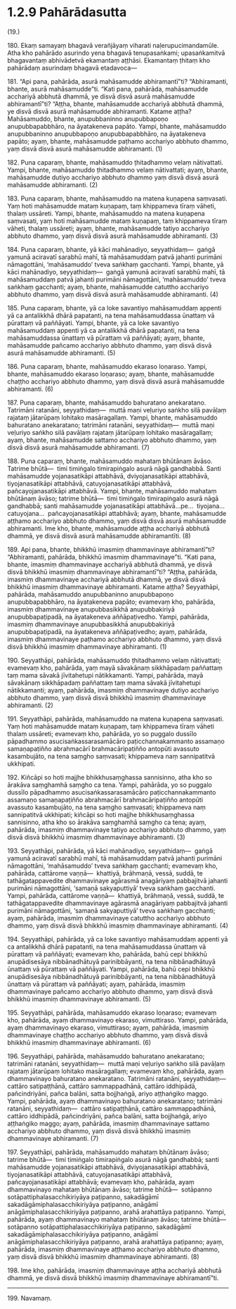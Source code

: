 # 1.2.9 Pahārādasutta

(19.)

180\. Ekaṃ samayaṃ bhagavā verañjāyaṃ viharati naḷerupucimandamūle. Atha kho pahārādo asurindo yena bhagavā tenupasaṅkami; upasaṅkamitvā bhagavantaṃ abhivādetvā ekamantaṃ aṭṭhāsi. Ekamantaṃ ṭhitaṃ kho pahārādaṃ asurindaṃ bhagavā etadavoca—

181\. “Api pana, pahārāda, asurā mahāsamudde abhiramantī”ti? “Abhiramanti, bhante, asurā mahāsamudde”ti. “Kati pana, pahārāda, mahāsamudde acchariyā abbhutā dhammā, ye disvā disvā asurā mahāsamudde abhiramantī”ti? “Aṭṭha, bhante, mahāsamudde acchariyā abbhutā dhammā, ye disvā disvā asurā mahāsamudde abhiramanti. Katame aṭṭha? Mahāsamuddo, bhante, anupubbaninno anupubbapoṇo anupubbapabbhāro, na āyatakeneva papāto. Yampi, bhante, mahāsamuddo anupubbaninno anupubbapoṇo anupubbapabbhāro, na āyatakeneva papāto; ayaṃ, bhante, mahāsamudde paṭhamo acchariyo abbhuto dhammo, yaṃ disvā disvā asurā mahāsamudde abhiramanti. (1)

182\. Puna caparaṃ, bhante, mahāsamuddo ṭhitadhammo velaṃ nātivattati. Yampi, bhante, mahāsamuddo ṭhitadhammo velaṃ nātivattati; ayaṃ, bhante, mahāsamudde dutiyo acchariyo abbhuto dhammo yaṃ disvā disvā asurā mahāsamudde abhiramanti. (2)

183\. Puna caparaṃ, bhante, mahāsamuddo na matena kuṇapena saṃvasati. Yaṃ hoti mahāsamudde mataṃ kuṇapaṃ, taṃ khippameva tīraṃ vāheti, thalaṃ ussāreti. Yampi, bhante, mahāsamuddo na matena kuṇapena saṃvasati, yaṃ hoti mahāsamudde mataṃ kuṇapaṃ, taṃ khippameva tīraṃ vāheti, thalaṃ ussāreti; ayaṃ, bhante, mahāsamudde tatiyo acchariyo abbhuto dhammo, yaṃ disvā disvā asurā mahāsamudde abhiramanti. (3)

184\. Puna caparaṃ, bhante, yā kāci mahānadiyo, seyyathidaṃ—  gaṅgā yamunā aciravatī sarabhū mahī, tā mahāsamuddaṃ patvā jahanti purimāni nāmagottāni, ‘mahāsamuddo’ tveva saṅkhaṃ gacchanti. Yampi, bhante, yā kāci mahānadiyo, seyyathidaṃ—  gaṅgā yamunā aciravatī sarabhū mahī, tā mahāsamuddaṃ patvā jahanti purimāni nāmagottāni, ‘mahāsamuddo’ tveva saṅkhaṃ gacchanti; ayaṃ, bhante, mahāsamudde catuttho acchariyo abbhuto dhammo, yaṃ disvā disvā asurā mahāsamudde abhiramanti. (4)

185\. Puna caparaṃ, bhante, yā ca loke savantiyo mahāsamuddaṃ appenti yā ca antalikkhā dhārā papatanti, na tena mahāsamuddassa ūnattaṃ vā pūrattaṃ vā paññāyati. Yampi, bhante, yā ca loke savantiyo mahāsamuddaṃ appenti yā ca antalikkhā dhārā papatanti, na tena mahāsamuddassa ūnattaṃ vā pūrattaṃ vā paññāyati; ayaṃ, bhante, mahāsamudde pañcamo acchariyo abbhuto dhammo, yaṃ disvā disvā asurā mahāsamudde abhiramanti. (5)

186\. Puna caparaṃ, bhante, mahāsamuddo ekaraso loṇaraso. Yampi, bhante, mahāsamuddo ekaraso loṇaraso; ayaṃ, bhante, mahāsamudde chaṭṭho acchariyo abbhuto dhammo, yaṃ disvā disvā asurā mahāsamudde abhiramanti. (6)

187\. Puna caparaṃ, bhante, mahāsamuddo bahuratano anekaratano. Tatrimāni ratanāni, seyyathidaṃ—  muttā maṇi veḷuriyo saṅkho silā pavāḷaṃ rajataṃ jātarūpaṃ lohitako masāragallaṃ. Yampi, bhante, mahāsamuddo bahuratano anekaratano; tatrimāni ratanāni, seyyathidaṃ—  muttā maṇi veḷuriyo saṅkho silā pavāḷaṃ rajataṃ jātarūpaṃ lohitako masāragallaṃ; ayaṃ, bhante, mahāsamudde sattamo acchariyo abbhuto dhammo, yaṃ disvā disvā asurā mahāsamudde abhiramanti. (7)

188\. Puna caparaṃ, bhante, mahāsamuddo mahataṃ bhūtānaṃ āvāso. Tatrime bhūtā—  timi timiṅgalo timirapiṅgalo asurā nāgā gandhabbā. Santi mahāsamudde yojanasatikāpi attabhāvā, dviyojanasatikāpi attabhāvā, tiyojanasatikāpi attabhāvā, catuyojanasatikāpi attabhāvā, pañcayojanasatikāpi attabhāvā. Yampi, bhante, mahāsamuddo mahataṃ bhūtānaṃ āvāso; tatrime bhūtā—  timi timiṅgalo timirapiṅgalo asurā nāgā gandhabbā; santi mahāsamudde yojanasatikāpi attabhāvā…pe…  tiyojana…  catuyojana…  pañcayojanasatikāpi attabhāvā; ayaṃ, bhante, mahāsamudde aṭṭhamo acchariyo abbhuto dhammo, yaṃ disvā disvā asurā mahāsamudde abhiramanti. Ime kho, bhante, mahāsamudde aṭṭha acchariyā abbhutā dhammā, ye disvā disvā asurā mahāsamudde abhiramantīti. (8)

189\. Api pana, bhante, bhikkhū imasmiṃ dhammavinaye abhiramantī”ti? “Abhiramanti, pahārāda, bhikkhū imasmiṃ dhammavinaye”ti. “Kati pana, bhante, imasmiṃ dhammavinaye acchariyā abbhutā dhammā, ye disvā disvā bhikkhū imasmiṃ dhammavinaye abhiramantī”ti? “Aṭṭha, pahārāda, imasmiṃ dhammavinaye acchariyā abbhutā dhammā, ye disvā disvā bhikkhū imasmiṃ dhammavinaye abhiramanti. Katame aṭṭha? Seyyathāpi, pahārāda, mahāsamuddo anupubbaninno anupubbapoṇo anupubbapabbhāro, na āyatakeneva papāto; evamevaṃ kho, pahārāda, imasmiṃ dhammavinaye anupubbasikkhā anupubbakiriyā anupubbapaṭipadā, na āyatakeneva aññāpaṭivedho. Yampi, pahārāda, imasmiṃ dhammavinaye anupubbasikkhā anupubbakiriyā anupubbapaṭipadā, na āyatakeneva aññāpaṭivedho; ayaṃ, pahārāda, imasmiṃ dhammavinaye paṭhamo acchariyo abbhuto dhammo, yaṃ disvā disvā bhikkhū imasmiṃ dhammavinaye abhiramanti. (1)

190\. Seyyathāpi, pahārāda, mahāsamuddo ṭhitadhammo velaṃ nātivattati; evamevaṃ kho, pahārāda, yaṃ mayā sāvakānaṃ sikkhāpadaṃ paññattaṃ taṃ mama sāvakā jīvitahetupi nātikkamanti. Yampi, pahārāda, mayā sāvakānaṃ sikkhāpadaṃ paññattaṃ taṃ mama sāvakā jīvitahetupi nātikkamanti; ayaṃ, pahārāda, imasmiṃ dhammavinaye dutiyo acchariyo abbhuto dhammo, yaṃ disvā disvā bhikkhū imasmiṃ dhammavinaye abhiramanti. (2)

191\. Seyyathāpi, pahārāda, mahāsamuddo na matena kuṇapena saṃvasati. Yaṃ hoti mahāsamudde mataṃ kuṇapaṃ, taṃ khippameva tīraṃ vāheti thalaṃ ussāreti; evamevaṃ kho, pahārāda, yo so puggalo dussīlo pāpadhammo asucisaṅkassarasamācāro paṭicchannakammanto assamaṇo samaṇapaṭiñño abrahmacārī brahmacāripaṭiñño antopūti avassuto kasambujāto, na tena saṃgho saṃvasati; khippameva naṃ sannipatitvā ukkhipati.

192\. Kiñcāpi so hoti majjhe bhikkhusaṃghassa sannisinno, atha kho so ārakāva saṃghamhā saṃgho ca tena. Yampi, pahārāda, yo so puggalo dussīlo pāpadhammo asucisaṅkassarasamācāro paṭicchannakammanto assamaṇo samaṇapaṭiñño abrahmacārī brahmacāripaṭiñño antopūti avassuto kasambujāto, na tena saṃgho saṃvasati; khippameva naṃ sannipatitvā ukkhipati; kiñcāpi so hoti majjhe bhikkhusaṃghassa sannisinno, atha kho so ārakāva saṃghamhā saṃgho ca tena; ayaṃ, pahārāda, imasmiṃ dhammavinaye tatiyo acchariyo abbhuto dhammo, yaṃ disvā disvā bhikkhū imasmiṃ dhammavinaye abhiramanti. (3)

193\. Seyyathāpi, pahārāda, yā kāci mahānadiyo, seyyathidaṃ—  gaṅgā yamunā aciravatī sarabhū mahī, tā mahāsamuddaṃ patvā jahanti purimāni nāmagottāni, ‘mahāsamuddo’ tveva saṅkhaṃ gacchanti; evamevaṃ kho, pahārāda, cattārome vaṇṇā—  khattiyā, brāhmaṇā, vessā, suddā, te tathāgatappavedite dhammavinaye agārasmā anagāriyaṃ pabbajitvā jahanti purimāni nāmagottāni, ‘samaṇā sakyaputtiyā’ tveva saṅkhaṃ gacchanti. Yampi, pahārāda, cattārome vaṇṇā—  khattiyā, brāhmaṇā, vessā, suddā, te tathāgatappavedite dhammavinaye agārasmā anagāriyaṃ pabbajitvā jahanti purimāni nāmagottāni, ‘samaṇā sakyaputtiyā’ tveva saṅkhaṃ gacchanti; ayaṃ, pahārāda, imasmiṃ dhammavinaye catuttho acchariyo abbhuto dhammo, yaṃ disvā disvā bhikkhū imasmiṃ dhammavinaye abhiramanti. (4)

194\. Seyyathāpi, pahārāda, yā ca loke savantiyo mahāsamuddaṃ appenti yā ca antalikkhā dhārā papatanti, na tena mahāsamuddassa ūnattaṃ vā pūrattaṃ vā paññāyati; evamevaṃ kho, pahārāda, bahū cepi bhikkhū anupādisesāya nibbānadhātuyā parinibbāyanti, na tena nibbānadhātuyā ūnattaṃ vā pūrattaṃ vā paññāyati. Yampi, pahārāda, bahū cepi bhikkhū anupādisesāya nibbānadhātuyā parinibbāyanti, na tena nibbānadhātuyā ūnattaṃ vā pūrattaṃ vā paññāyati; ayaṃ, pahārāda, imasmiṃ dhammavinaye pañcamo acchariyo abbhuto dhammo, yaṃ disvā disvā bhikkhū imasmiṃ dhammavinaye abhiramanti. (5)

195\. Seyyathāpi, pahārāda, mahāsamuddo ekaraso loṇaraso; evamevaṃ kho, pahārāda, ayaṃ dhammavinayo ekaraso, vimuttiraso. Yampi, pahārāda, ayaṃ dhammavinayo ekaraso, vimuttiraso; ayaṃ, pahārāda, imasmiṃ dhammavinaye chaṭṭho acchariyo abbhuto dhammo, yaṃ disvā disvā bhikkhū imasmiṃ dhammavinaye abhiramanti. (6)

196\. Seyyathāpi, pahārāda, mahāsamuddo bahuratano anekaratano; tatrimāni ratanāni, seyyathidaṃ—  muttā maṇi veḷuriyo saṅkho silā pavāḷaṃ rajataṃ jātarūpaṃ lohitako masāragallaṃ; evamevaṃ kho, pahārāda, ayaṃ dhammavinayo bahuratano anekaratano. Tatrimāni ratanāni, seyyathidaṃ—  cattāro satipaṭṭhānā, cattāro sammappadhānā, cattāro iddhipādā, pañcindriyāni, pañca balāni, satta bojjhaṅgā, ariyo aṭṭhaṅgiko maggo. Yampi, pahārāda, ayaṃ dhammavinayo bahuratano anekaratano; tatrimāni ratanāni, seyyathidaṃ—  cattāro satipaṭṭhānā, cattāro sammappadhānā, cattāro iddhipādā, pañcindriyāni, pañca balāni, satta bojjhaṅgā, ariyo aṭṭhaṅgiko maggo; ayaṃ, pahārāda, imasmiṃ dhammavinaye sattamo acchariyo abbhuto dhammo, yaṃ disvā disvā bhikkhū imasmiṃ dhammavinaye abhiramanti. (7)

197\. Seyyathāpi, pahārāda, mahāsamuddo mahataṃ bhūtānaṃ āvāso; tatrime bhūtā—  timi timiṅgalo timirapiṅgalo asurā nāgā gandhabbā; santi mahāsamudde yojanasatikāpi attabhāvā, dviyojanasatikāpi attabhāvā, tiyojanasatikāpi attabhāvā, catuyojanasatikāpi attabhāvā, pañcayojanasatikāpi attabhāvā; evamevaṃ kho, pahārāda, ayaṃ dhammavinayo mahataṃ bhūtānaṃ āvāso; tatrime bhūtā—  sotāpanno sotāpattiphalasacchikiriyāya paṭipanno, sakadāgāmī sakadāgāmiphalasacchikiriyāya paṭipanno, anāgāmī anāgāmiphalasacchikiriyāya paṭipanno, arahā arahattāya paṭipanno. Yampi, pahārāda, ayaṃ dhammavinayo mahataṃ bhūtānaṃ āvāso; tatrime bhūtā—  sotāpanno sotāpattiphalasacchikiriyāya paṭipanno, sakadāgāmī sakadāgāmiphalasacchikiriyāya paṭipanno, anāgāmī anāgāmiphalasacchikiriyāya paṭipanno, arahā arahattāya paṭipanno; ayaṃ, pahārāda, imasmiṃ dhammavinaye aṭṭhamo acchariyo abbhuto dhammo, yaṃ disvā disvā bhikkhū imasmiṃ dhammavinaye abhiramanti. (8)

198\. Ime kho, pahārāda, imasmiṃ dhammavinaye aṭṭha acchariyā abbhutā dhammā, ye disvā disvā bhikkhū imasmiṃ dhammavinaye abhiramantī”ti.

---

199\. Navamaṃ.
